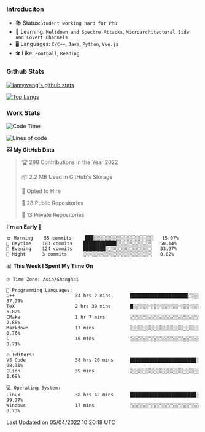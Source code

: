 ### Introduciton

- 📚 Status:`Student working hard for PhD`
- 🔎 Learning: `Meltdown and Spectre Attacks`, `Microarchitectural Side and Covert Channels`
- 🖥️ Languages: `C/C++`, `Java`, `Python`, `Vue.js`
- ⚽ Like: `Football`, `Reading`

### Github Stats

[![iamywang's github stats](https://github-readme-stats.vercel.app/api?username=iamywang&count_private=true&show_icons=true)]()

[![Top Langs](https://github-readme-stats.vercel.app/api/top-langs/?username=iamywang&layout=compact)]()

### Work Stats

<!--START_SECTION:waka-->
![Code Time](http://img.shields.io/badge/Code%20Time-246%20hrs%2010%20mins-blue)

![Lines of code](https://img.shields.io/badge/From%20Hello%20World%20I%27ve%20Written-523%20Thousand%20lines%20of%20code-blue)

**🐱 My GitHub Data** 

> 🏆 298 Contributions in the Year 2022
 > 
> 📦 2.2 MB Used in GitHub's Storage 
 > 
> 💼 Opted to Hire
 > 
> 📜 28 Public Repositories 
 > 
> 🔑 13 Private Repositories  
 > 
**I'm an Early 🐤** 

```text
🌞 Morning    55 commits     ███░░░░░░░░░░░░░░░░░░░░░░   15.07% 
🌆 Daytime    183 commits    ████████████░░░░░░░░░░░░░   50.14% 
🌃 Evening    124 commits    ████████░░░░░░░░░░░░░░░░░   33.97% 
🌙 Night      3 commits      ░░░░░░░░░░░░░░░░░░░░░░░░░   0.82%

```


📊 **This Week I Spent My Time On** 

```text
⌚︎ Time Zone: Asia/Shanghai

💬 Programming Languages: 
C++                      34 hrs 2 mins       █████████████████████░░░░   87.29% 
TeX                      2 hrs 39 mins       █░░░░░░░░░░░░░░░░░░░░░░░░   6.82% 
CMake                    1 hr 7 mins         ░░░░░░░░░░░░░░░░░░░░░░░░░   2.88% 
Markdown                 17 mins             ░░░░░░░░░░░░░░░░░░░░░░░░░   0.76% 
C                        16 mins             ░░░░░░░░░░░░░░░░░░░░░░░░░   0.71%

🔥 Editors: 
VS Code                  38 hrs 20 mins      ████████████████████████░   98.31% 
CLion                    39 mins             ░░░░░░░░░░░░░░░░░░░░░░░░░   1.69%

💻 Operating System: 
Linux                    38 hrs 42 mins      ████████████████████████░   99.27% 
Windows                  17 mins             ░░░░░░░░░░░░░░░░░░░░░░░░░   0.73%

```


 Last Updated on 05/04/2022 10:20:18 UTC
<!--END_SECTION:waka-->
